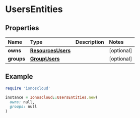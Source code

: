 # UsersEntities

## Properties

| Name | Type | Description | Notes |
| :--- | :--- | :--- | :--- |
| **owns** | [**ResourcesUsers**](resourcesusers.md) |  | \[optional\] |
| **groups** | [**GroupUsers**](groupusers.md) |  | \[optional\] |

## Example

```ruby
require 'ionoscloud'

instance = Ionoscloud::UsersEntities.new(
  owns: null,
  groups: null
)
```

